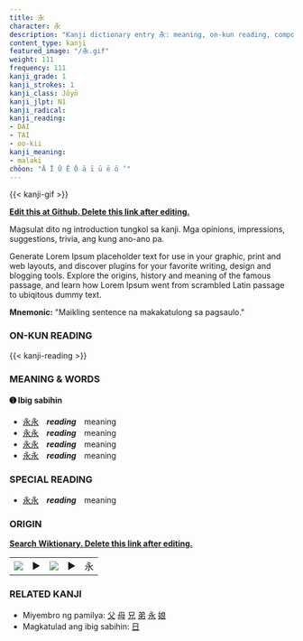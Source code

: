 ```yaml
---
title: 永
character: 永
description: "Kanji dictionary entry 永: meaning, on-kun reading, compounds, origin, related kanji"
content_type: kanji
featured_image: "/永.gif"
weight: 111
frequency: 111
kanji_grade: 1
kanji_strokes: 1
kanji_class: Jōyō
kanji_jlpt: N1
kanji_radical: 
kanji_reading: 
- DAI
- TAI
- oo-kii
kanji_meaning:
- malaki
chōon: "Ā Ī Ū Ē Ō ā ī ū ē ō ’"
---
```

[//]: # (Don't edit the line below. Kanji animated GIF code is automatically generated.)
{{< kanji-gif >}}

[//]: # (Edit below this line.)

**[Edit this at Github. Delete this link after editing.](https://github.com/tim0g/tim/tree/main/content/kanji/永/index.md)**

Magsulat dito ng introduction tungkol sa kanji. Mga opinions, impressions, suggestions, trivia, ang kung ano-ano pa.

Generate Lorem Ipsum placeholder text for use in your graphic, print and web layouts, and discover plugins for your favorite writing, design and blogging tools. Explore the origins, history and meaning of the famous passage, and learn how Lorem Ipsum went from scrambled Latin passage to ubiqitous dummy text.
 
**Mnemonic:** "Maikling sentence na makakatulong sa pagsaulo."

### ON-KUN READING

[//]: # (Don't edit the line below. ON-KUN READING code is automatically generated.)
{{< kanji-reading >}}

### MEANING & WORDS

#### ➊ **Ibig sabihin**
  - [永](../永)[永](../永)　***reading***　meaning
  - [永](../永)[永](../永)　***reading***　meaning
  - [永](../永)[永](../永)　***reading***　meaning
  - [永](../永)[永](../永)　***reading***　meaning

### SPECIAL READING
  - [永](../永)[永](../永)　***reading***　meaning

### ORIGIN

**[Search Wiktionary. Delete this link after editing.](https://wiktionary.org/wiki/永)**
<table class="kanji-table"><tr><td>
<img src="60px-永-bronze.svg.png">
</td><td>▶</td><td>
<img src="60px-永-oracle.svg.png">
</td><td>▶</td>
<td class="kanji-origin">永</td>
</tr></table>

### RELATED KANJI
- Miyembro ng pamilya: [父](../父) [母](../母) [兄](../兄) [弟](../弟) [永](../永) [娘](../娘)
- Magkatulad ang ibig sabihin: [日](../日)
